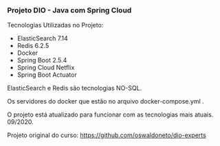 ### **Projeto DIO - Java com Spring Cloud**

Tecnologias Utilizadas no Projeto:

* ElasticSearch 7.14
* Redis 6.2.5
* Docker
* Spring Boot 2.5.4
* Spring Cloud Netflix
* Spring Boot Actuator

 ElasticSearch e Redis são tecnologias NO-SQL.

Os servidores do docker que estão no arquivo docker-compose.yml .

O projeto está atualizado para funcionar com as tecnologias mais atuais. 09/2020.

Projeto original do curso: https://github.com/oswaldoneto/dio-experts







